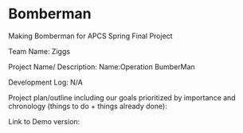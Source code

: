 # Bomberman #
Making Bomberman for APCS Spring Final Project

Team Name: Ziggs

Project Name/ Description: 
Name:Operation BumberMan 

Development Log: N/A

Project plan/outline including our goals prioritized by importance
and chronology (things to do + things already done):



Link to Demo version:
